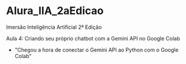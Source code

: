# Alura_IIA_2aEdicao
Imersão Inteligência Artificial 2ª Edição

Aula 4: Criando seu próprio chatbot com a Gemini API no Google Colab
- "Chegou a hora de conectar o Gemini API ao Python com o Google Colab"

